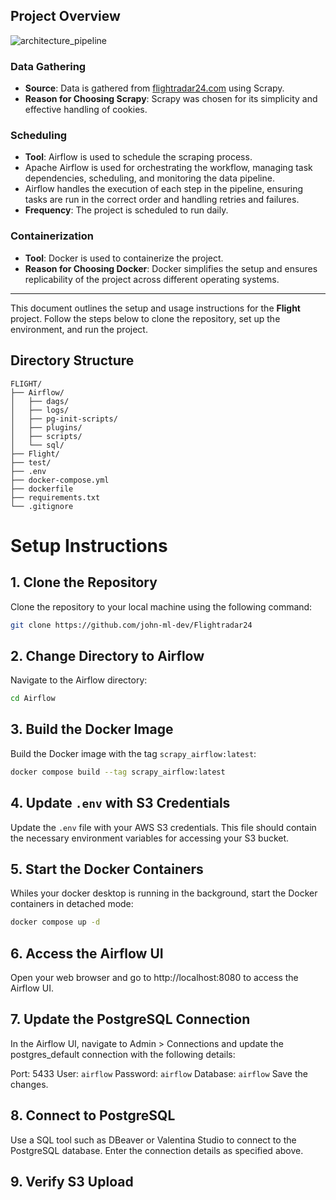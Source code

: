 ## Project Overview

![architecture_pipeline](https://github.com/john-ml-dev/Flightradar24/assets/78201996/3dbaca14-6421-4822-b8c8-f9287ffac707)

### Data Gathering

- **Source**: Data is gathered from [flightradar24.com](https://www.flightradar24.com) using Scrapy.
- **Reason for Choosing Scrapy**: Scrapy was chosen for its simplicity and effective handling of cookies.

### Scheduling

- **Tool**: Airflow is used to schedule the scraping process.
- Apache Airflow is used for orchestrating the workflow, managing task dependencies, scheduling, and monitoring the data pipeline.
- Airflow handles the execution of each step in the pipeline, ensuring tasks are run in the correct order and handling retries and failures.
- **Frequency**: The project is scheduled to run daily.

### Containerization

- **Tool**: Docker is used to containerize the project.
- **Reason for Choosing Docker**: Docker simplifies the setup and ensures replicability of the project across different operating systems.
-------------

This document outlines the setup and usage instructions for the **Flight** project. Follow the steps below to clone the repository, set up the environment, and run the project.

## Directory Structure

```plaintext
FLIGHT/
├── Airflow/
│   ├── dags/
│   ├── logs/
│   ├── pg-init-scripts/
│   ├── plugins/
│   ├── scripts/
│   └── sql/
├── Flight/
├── test/
├── .env
├── docker-compose.yml
├── dockerfile
├── requirements.txt
└── .gitignore

```

# Setup Instructions

## 1. Clone the Repository
Clone the repository to your local machine using the following command:
```sh
git clone https://github.com/john-ml-dev/Flightradar24
```
## 2. Change Directory to Airflow
Navigate to the Airflow directory:
```sh
cd Airflow
```
## 3. Build the Docker Image
Build the Docker image with the tag `scrapy_airflow:latest`:
```sh
docker compose build --tag scrapy_airflow:latest
```
## 4. Update `.env` with S3 Credentials
Update the `.env` file with your AWS S3 credentials. This file should contain the necessary environment variables for accessing your S3 bucket.

## 5. Start the Docker Containers
Whiles your docker desktop is running in the background, start the Docker containers in detached mode:
```sh
docker compose up -d
```
## 6. Access the Airflow UI
Open your web browser and go to http://localhost:8080 to access the Airflow UI.

## 7. Update the PostgreSQL Connection
In the Airflow UI, navigate to Admin > Connections and update the postgres_default connection with the following details:

Port: 5433
User: `airflow`
Password: `airflow`
Database: `airflow`
Save the changes.

## 8. Connect to PostgreSQL
Use a SQL tool such as DBeaver or Valentina Studio to connect to the PostgreSQL database. Enter the connection details as specified above.

## 9. Verify S3 Upload


